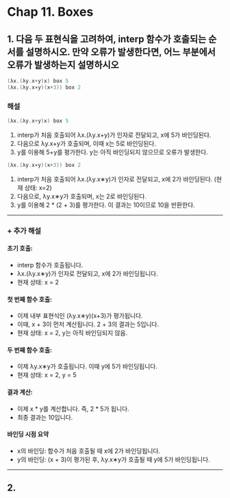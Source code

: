 # Chap 11. Boxes
## 1. 다음 두 표현식을 고려하여, interp 함수가 호출되는 순서를 설명하시오. 만약 오류가 발생한다면, 어느 부분에서 오류가 발생하는지 설명하시오
```scala
(λx.(λy.x+y)x) box 5
(λx.(λy.x∗y)(x+3)) box 2
```

### 해설
```scala
(λx.(λy.x+y)x) box 5
```
1. interp가 처음 호출되어 λx.(λy.x+y)가 인자로 전달되고, x에 5가 바인딩된다.
2. 다음으로 λy.x+y가 호출되며, 이때 x는 5로 바인딩된다.
3. y를 이용해 5+y를 평가한다. y는 아직 바인딩되지 않으므로 오류가 발생한다.

```scala
(λx.(λy.x∗y)(x+3)) box 2
```
1. interp가 처음 호출되어 λx.(λy.x∗y)가 인자로 전달되고, x에 2가 바인딩된다. (현재 상태: x=2)
2. 다음으로, λy.x∗y가 호출되며, x는 2로 바인딩된다.
3. y를 이용해 2 * (2 + 3)를 평가한다. 이 결과는 10이므로 10을 반환한다.

---
### + 추가 해설
#### 초기 호출:
- interp 함수가 호출됩니다. 
- λx.(λy.x∗y)가 인자로 전달되고, x에 2가 바인딩됩니다.
- 현재 상태: x = 2
#### 첫 번째 함수 호출:
- 이제 내부 표현식인 (λy.x∗y)(x+3)가 평가됩니다.
- 이때, x + 3이 먼저 계산됩니다. 2 + 3의 결과는 5입니다.
- 현재 상태: x = 2, y는 아직 바인딩되지 않음.
#### 두 번째 함수 호출:
- 이제 λy.x∗y가 호출됩니다. 이때 y에 5가 바인딩됩니다.
- 현재 상태: x = 2, y = 5
#### 결과 계산:
- 이제 x * y를 계산합니다. 즉, 2 * 5가 됩니다.
- 최종 결과는 10입니다.

#### 바인딩 시점 요약
- x의 바인딩: 함수가 처음 호출될 때 x에 2가 바인딩됩니다.
- y의 바인딩: (x + 3)이 평가된 후, λy.x∗y가 호출될 때 y에 5가 바인딩됩니다.

---
## 2. 

